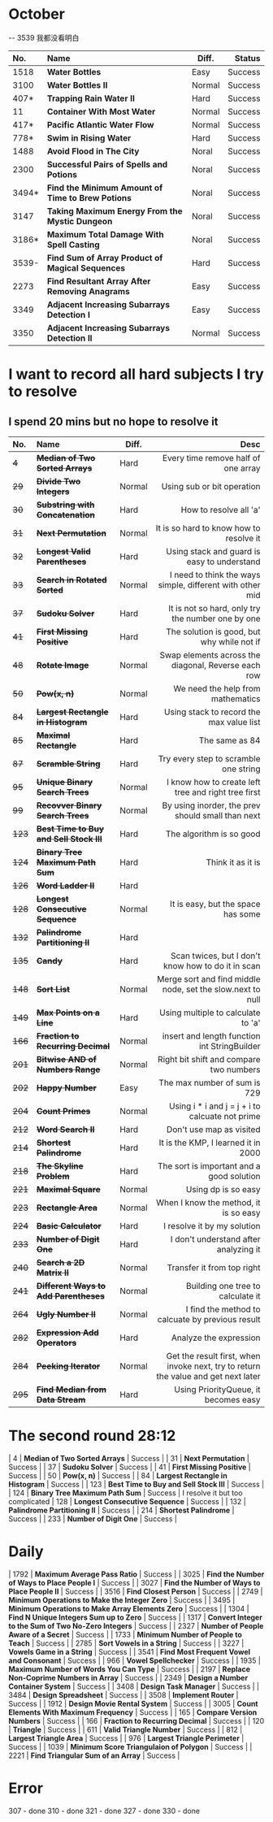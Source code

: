 # October
-- 3539 我都没看明白

| No. | Name | Diff. | Status |
|:--|:----|------|-----------:|
| 1518 | **Water Bottles** | Easy | Success |
| 3100 | **Water Bottles II** | Normal | Success |
| 407* | **Trapping Rain Water II** | Hard | Success |
| 11 | **Container With Most Water** | Normal | Success |
| 417* | **Pacific Atlantic Water Flow** | Normal | Success |
| 778* | **Swim in Rising Water** | Hard | Success |
| 1488 | **Avoid Flood in The City** | Noral | Success |
| 2300 | **Successful Pairs of Spells and Potions** | Noral | Success |
| 3494* | **Find the Minimum Amount of Time to Brew Potions** | Noral | Success |
| 3147 | **Taking Maximum Energy From the Mystic Dungeon** | Noral | Success |
| 3186* | **Maximum Total Damage With Spell Casting** | Noral | Success |
| 3539- | **Find Sum of Array Product of Magical Sequences** | Hard | Success |
| 2273 | **Find Resultant Array After Removing Anagrams** | Easy | Success |
| 3349 | **Adjacent Increasing Subarrays Detection I** | Easy | Success |
| 3350 | **Adjacent Increasing Subarrays Detection II** | Normal | Success |




# I want to record all hard subjects I try to resolve

## I spend 20 mins but no hope to resolve it

| No. | Name | Diff. | Desc |
|:--|:----|------|-----------:|
| ~~4~~  | **~~Median of Two Sorted Arrays~~** | Hard | Every time remove half of one array |
| ~~29~~ | **~~Divide Two Integers~~** | Normal | Using sub or bit operation |
| ~~30~~ | **~~Substring with Concatenation~~** | Hard | How to resolve all 'a' |
| ~~31~~ | **~~Next Permutation~~** | Normal | It is so hard to know how to resolve it |
| ~~32~~ | **~~Longest Valid Parentheses~~** | Hard | Using stack and guard is easy to understand |
| ~~33~~ | **~~Search in Rotated Sorted~~** | Normal | I need to think the ways simple, different with other mid |
| ~~37~~ | **~~Sudoku Solver~~** | Hard | It is not so hard, only try the number one by one |
| ~~41~~ | **~~First Missing Positive~~** | Hard | The solution is good, but why while not if |
| ~~48~~ | **~~Rotate Image~~** | Normal | Swap elements across the diagonal, Reverse each row  |
| ~~50~~ | **~~Pow(x, n)~~** | Normal | We need the help from mathematics |
| ~~84~~ | **~~Largest Rectangle in Histogram~~** | Hard | Using stack to record the max value list |
| ~~85~~ | **~~Maximal Rectangle~~** | Hard | The same as 84 |
| ~~87~~ | **~~Scramble String~~** | Hard | Try every step to scramble one string |
| ~~95~~ | **~~Unique Binary Search Trees~~** | Normal | I know how to create left tree and right tree first  |
| ~~99~~ | **~~Recovver Binary Search Trees~~** | Normal | By using inorder, the prev should small than next |
| ~~123~~ | **~~Best Time to Buy and Sell Stock III~~** | Hard | The algorithm is so good |
| ~~124~~ | **~~Binary Tree Maximum Path Sum~~** | Hard | Think it as it is |
| ~~126~~ | **~~Word Ladder II~~** | Hard |  |
| ~~128~~ | **~~Longest Consecutive Sequence~~** | Normal | It is easy, but the space has some |
| ~~132~~ | **~~Palindrome Partitioning II~~** | Hard |  |
| ~~135~~ | **~~Candy~~** | Hard | Scan twices, but I don't know how to do it in scan |
| ~~148~~ | **~~Sort List~~** | Normal | Merge sort and find middle node, set the slow.next to null |
| ~~149~~ | **~~Max Points on a Line~~** | Hard | Using multiple to calculate to 'a' |
| ~~166~~ | **~~Fraction to Recurring Decimal~~** | Normal | insert and length function int StringBuilder |
| ~~201~~ | **~~Bitwise AND of Numbers Range~~** | Normal | Right bit shift and compare two numbers |
| ~~202~~ | **~~Happy Number~~** | Easy | The max number of sum is 729 |
| ~~204~~ | **~~Count Primes~~** | Normal | Using i * i and j = j + i to calcuate not prime |
| ~~212~~ | **~~Word Search II~~** | Hard | Don't use map as visited |
| ~~214~~ | **~~Shortest Palindrome~~** | Hard | It is the KMP, I learned it in 2000 |
| ~~218~~ | **~~The Skyline Problem~~** | Hard | The sort is important and a good solution |
| ~~221~~ | **~~Maximal Square~~** | Normal | Using dp is so easy |
| ~~223~~ | **~~Rectangle Area~~** | Normal | When I know the method, it is so easy |
| ~~224~~ | **~~Basic Calculator~~** | Hard | I resolve it by my solution |
| ~~233~~ | **~~Number of Digit One~~** | Hard | I don't understand after analyzing it |
| ~~240~~ | **~~Search a 2D Matrix II~~** | Normal | Transfer it from top right |
| ~~241~~ | **~~Different Ways to Add Parentheses~~** | Normal | Building one tree to calculate it |
| ~~264~~ | **~~Ugly Number II~~** | Normal | I find the method to calcuate by previous result |
| ~~282~~ | **~~Expression Add Operators~~** | Hard | Analyze the expression |
| ~~284~~ | **~~Peeking Iterator~~** | Normal | Get the result first, when invoke next, try to return the value and get next later |
| ~~295~~ | **~~Find Median from Data Stream~~** | Hard | Using PriorityQueue, it becomes easy |




# The second round 28:12
| 4  | **Median of Two Sorted Arrays** | Success |
| 31 | **Next Permutation** | Success |
| 37 | **Sudoku Solver** | Success |
| 41 | **First Missing Positive** | Success |
| 50 | **Pow(x, n)** | Success |
| 84 | **Largest Rectangle in Histogram** | Success |
| 123 | **Best Time to Buy and Sell Stock III** | Success |
| 124 | **Binary Tree Maximum Path Sum** | Success | I resolve it but too complicated
| 128 | **Longest Consecutive Sequence** | Success |
| 132 | **Palindrome Partitioning II** | Success |
| 214 | **Shortest Palindrome** | Success |
| 233 | **Number of Digit One** | Success |




# Daily
| 1792 | **Maximum Average Pass Ratio** | Success |
| 3025 | **Find the Number of Ways to Place People I** | Success |
| 3027 | **Find the Number of Ways to Place People II** | Success |
| 3516 | **Find Closest Person** | Success |
| 2749 | **Minimum Operations to Make the Integer Zero** | Success |
| 3495 | **Minimum Operations to Make Array Elements Zero** | Success |
| 1304 | **Find N Unique Integers Sum up to Zero** | Success |
| 1317 | **Convert Integer to the Sum of Two No-Zero Integers** | Success |
| 2327 | **Number of People Aware of a Secret** | Success |
| 1733 | **Minimum Number of People to Teach** | Success |
| 2785 | **Sort Vowels in a String** | Success |
| 3227 | **Vowels Game in a String** | Success |
| 3541 | **Find Most Frequent Vowel and Consonant** | Success |
| 966 | **Vowel Spellchecker** | Success |
| 1935 | **Maximum Number of Words You Can Type** | Success |
| 2197 | **Replace Non-Coprime Numbers in Array** | Success |
| 2349 | **Design a Number Container System** | Success |
| 3408 | **Design Task Manager** | Success |
| 3484 | **Design Spreadsheet** | Success |
| 3508 | **Implement Router** | Success |
| 1912 | **Design Movie Rental System** | Success |
| 3005 | **Count Elements With Maximum Frequency** | Success |
| 165 | **Compare Version Numbers** | Success |
| 166 | **Fraction to Recurring Decimal** | Success |
| 120 | **Triangle** | Success |
| 611 | **Valid Triangle Number** | Success |
| 812 | **Largest Triangle Area** | Success |
| 976 | **Largest Triangle Perimeter** | Success |
| 1039 | **Minimum Score Triangulaion of Polygon** | Success |
| 2221 | **Find Triangular Sum of an Array** | Success |


# Error

307 - done
310 - done
321 - done
327 - done
330 - done